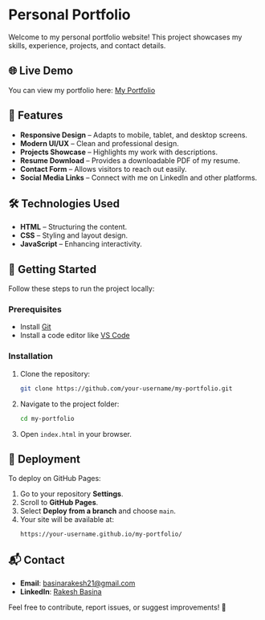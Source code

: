 # Personal Portfolio

Welcome to my personal portfolio website! This project showcases my skills, experience, projects, and contact details.

## 🌐 Live Demo

You can view my portfolio here: [My Portfolio](https://basinarakesh05.netlify.app/)

## 📌 Features

- **Responsive Design** – Adapts to mobile, tablet, and desktop screens.
- **Modern UI/UX** – Clean and professional design.
- **Projects Showcase** – Highlights my work with descriptions.
- **Resume Download** – Provides a downloadable PDF of my resume.
- **Contact Form** – Allows visitors to reach out easily.
- **Social Media Links** – Connect with me on LinkedIn and other platforms.

## 🛠️ Technologies Used

- **HTML** – Structuring the content.
- **CSS** – Styling and layout design.
- **JavaScript** – Enhancing interactivity.

## 🚀 Getting Started

Follow these steps to run the project locally:

### Prerequisites

- Install [Git](https://git-scm.com/downloads)
- Install a code editor like [VS Code](https://code.visualstudio.com/)

### Installation

1. Clone the repository:
   ```sh
   git clone https://github.com/your-username/my-portfolio.git
   ```
2. Navigate to the project folder:
   ```sh
   cd my-portfolio
   ```
3. Open `index.html` in your browser.

## 📢 Deployment

To deploy on GitHub Pages:

1. Go to your repository **Settings**.
2. Scroll to **GitHub Pages**.
3. Select **Deploy from a branch** and choose `main`.
4. Your site will be available at:
   ```
   https://your-username.github.io/my-portfolio/
   ```

## 📬 Contact

- **Email**: [basinarakesh21@gmail.com](mailto\:basinarakesh21@gmail.com)
- **LinkedIn**: [Rakesh Basina](https://www.linkedin.com/in/rakesh-basina-b5aa9a2bb/)

Feel free to contribute, report issues, or suggest improvements! 🚀

